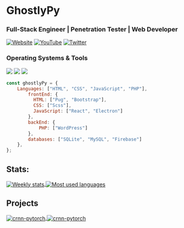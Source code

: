# GhostlyPy

### Full-Stack Engineer | Penetration Tester | Web Developer

[![Website](https://img.shields.io/badge/Website-46a2f1.svg?&style=flat-square&logo=linux&logoColor=white&link=https://ghostlypy.github.io/)](https://ghostlypy.github.io/)
[![YouTube](https://img.shields.io/badge/Youtube-red.svg?&style=flat-square&logo=youtube&logoColor=white&link=https://ghostlypy.github.io/)](https://www.youtube.com/channel/UCnMcOdlU57Bsa5-rbyY7Neg)
[![Twitter](https://img.shields.io/badge/Twitter-blue.svg?&style=flat-square&logo=twitter&logoColor=white&link=https://ghostlypy.github.io/)](https://twitter.com/GhostlyPy)

### Operating Systems & Tools
[![](https://img.shields.io/badge/Social-YouTube-informational?style=flat&logo=youtube&logoColor=red&color=6aa6f8)](https://ghostlypy.github.io/)
[![](https://img.shields.io/badge/Social-Twitter-informational?style=flat&logo=twitter&logoColor=blue&color=6aa6f8)](https://www.youtube.com/channel/UCnMcOdlU57Bsa5-rbyY7Neg)
[![](https://img.shields.io/badge/Social-Website-informational?style=flat&logo=linux&logoColor=white&color=6aa6f8)](https://twitter.com/GhostlyPy)

```javascript
const ghostlyPy = {
    Languages: ["HTML", "CSS", "JavaScript", "PHP"],
        frontEnd: {
          HTML: ["Pug", "Bootstrap"],
          CSS: ["Scss"],
          JavaScript: ["React", "Electron"]
        },
        backEnd: {
            PHP: ["WordPress"]
        },
        databases: ["SQLite", "MySQL", "Firebase"]
    },
};
```

## Stats:

<a href="">
  <img align="center" src="https://github-readme-stats.vercel.app/api/wakatime?username=ghostlypy" alt="Weekly stats" />
</a>

<a href="">
  <img align="center" src="https://github-readme-stats.vercel.app/api/top-langs?username=ghostlypy&theme=merko" alt="Most used languages" />
</a>

## Projects

<a href="https://github.com/GhostlyPy/cryptocli">
  <img align="center" src="https://github-readme-stats.vercel.app/api/pin/?username=ghostlypy&repo=cryptocli&show_icons=true&line_height=27&title_color=6aa6f8&text_color=8a919a&icon_color=6aa6f8&bg_color=0e1116" alt="crnn-pytorch" />
</a>

<a href="https://github.com/GhostlyPy/javascriptbasics">
  <img align="center" src="https://github-readme-stats.vercel.app/api/pin/?username=ghostlypy&repo=javascriptbasics&show_icons=true&line_height=27&title_color=6aa6f8&text_color=8a919a&icon_color=6aa6f8&bg_color=0e1116" alt="crnn-pytorch" />
</a>
